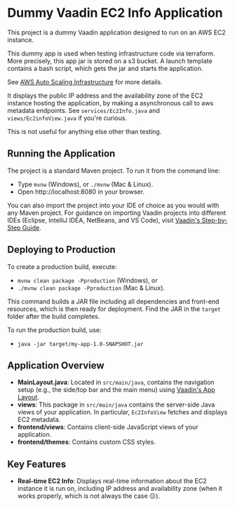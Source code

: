 

# Dummy Vaadin EC2 Info Application

This project is a dummy Vaadin application designed to run on an AWS EC2 instance. 

This dummy app is used when testing infrastructure code via terraform. More precisely,
this app jar is stored on a s3 bucket. A launch template contains a bash script, which gets the jar and starts the application.

See [AWS Auto Scaling Infrastructure](https://github.com/PetreVane/tf-autoscaling-infrastructure) for more details.

It displays the public IP address and the availability zone of the EC2 instance hosting the application, by making a asynchronous call to aws metadata endpoints. See `services/Ec2Info.java` and `views/Ec2infoView.java` if you're curious.

This is not useful for anything else other than testing.

## Running the Application

The project is a standard Maven project. To run it from the command line:
- Type `mvnw` (Windows), or `./mvnw` (Mac & Linux).
- Open http://localhost:8080 in your browser.

You can also import the project into your IDE of choice as you would with any Maven project. For guidance on importing Vaadin projects into different IDEs (Eclipse, IntelliJ IDEA, NetBeans, and VS Code), visit [Vaadin's Step-by-Step Guide](https://vaadin.com/docs/latest/guide/step-by-step/importing).

## Deploying to Production

To create a production build, execute:
- `mvnw clean package -Pproduction` (Windows), or
- `./mvnw clean package -Pproduction` (Mac & Linux).

This command builds a JAR file including all dependencies and front-end resources, which is then ready for deployment. Find the JAR in the `target` folder after the build completes.

To run the production build, use:
- `java -jar target/my-app-1.0-SNAPSHOT.jar`

## Application Overview

- **MainLayout.java**: Located in `src/main/java`, contains the navigation setup (e.g., the side/top bar and the main menu) using [Vaadin's App Layout](https://vaadin.com/docs/components/app-layout).
- **views**: This package in `src/main/java` contains the server-side Java views of your application. In particular, `Ec2InfoView` fetches and displays EC2 metadata.
- **frontend/views**: Contains client-side JavaScript views of your application.
- **frontend/themes**: Contains custom CSS styles.

## Key Features

- **Real-time EC2 Info**: Displays real-time information about the EC2 instance it is run on, including IP address and availability zone (when it works properly, which is not always the case 😐).
